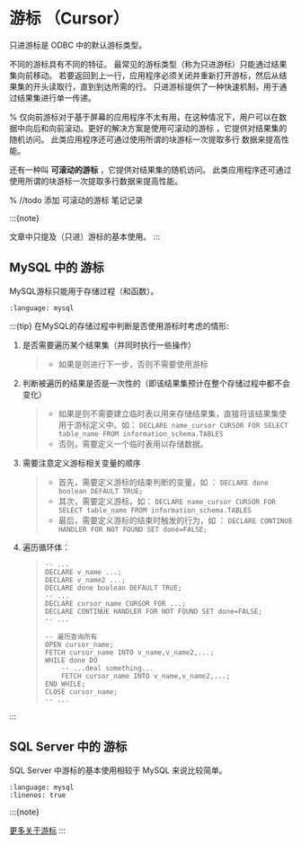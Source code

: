 # 游标 （Cursor）

只进游标是 ODBC 中的默认游标类型。

不同的游标具有不同的特征。 最常见的游标类型（称为只进游标）只能通过结果集向前移动。 若要返回到上一行，应用程序必须关闭并重新打开游标，然后从结果集的开头读取行，直到到达所需的行。 只进游标提供了一种快速机制，用于通过结果集进行单一传递。

% 仅向前游标对于基于屏幕的应用程序不太有用，在这种情况下，用户可以在数据中向后和向前滚动。更好的解决方案是使用可滚动的游标 ，它提供对结果集的随机访问。 此类应用程序还可通过使用所谓的块游标一次提取多行 数据来提高性能。

还有一种叫 **可滚动的游标** ，它提供对结果集的随机访问。 此类应用程序还可通过使用所谓的块游标一次提取多行数据来提高性能。

% //todo 添加 可滚动的游标 笔记记录

:::{note}

文章中只提及（只进）游标的基本使用。
:::

## MySQL 中的 游标

MySQL游标只能用于存储过程（和函数）。

```{literalinclude} ../result-file/show_description_all_tables.sql
:language: mysql
```

:::{tip}
在MySQL的存储过程中判断是否使用游标时考虑的情形:

1. 是否需要遍历某个结果集（并同时执行一些操作）

   > - 如果是则进行下一步，否则不需要使用游标

2. 判断被遍历的结果是否是一次性的（即该结果集预计在整个存储过程中都不会变化）

   > - 如果是则不需要建立临时表以用来存储结果集，直接将该结果集使用于游标定义中。如： `DECLARE name_cursor CURSOR FOR SELECT table_name FROM information_schema.TABLES`
   > - 否则，需要定义一个临时表用以存储数据。

3. 需要注意定义游标相关变量的顺序

   > - 首先，需要定义游标的结束判断的变量，如 ： `DECLARE done boolean DEFAULT TRUE;`
   > - 其次，需要定义游标，如： `DECLARE name_cursor CURSOR FOR SELECT table_name FROM information_schema.TABLES`
   > - 最后，需要定义游标的结束时触发的行为，如 ： `DECLARE CONTINUE HANDLER FOR NOT FOUND SET done=FALSE;`

4. 遍历循环体：

   > ```mysql
   > -- ...
   > DECLARE v_name ...;
   > DECLARE v_name2 ...;
   > DECLARE done boolean DEFAULT TRUE;
   > -- ...
   > DECLARE cursor_name CURSOR FOR ...;
   > DECLARE CONTINUE HANDLER FOR NOT FOUND SET done=FALSE;
   > -- ...
   >
   > -- 遍历查询所有
   > OPEN cursor_name;
   > FETCH cursor_name INTO v_name,v_name2,...;
   > WHILE done DO
   >     -- ...deal something...
   >     FETCH cursor_name INTO v_name,v_name2,...;
   > END WHILE;
   > CLOSE cursor_name;
   > -- ...
   > ```
:::



## SQL Server 中的 游标

SQL Server 中游标的基本使用相较于 MySQL 来说比较简单。

```{literalinclude} ../result-file/drop_all_tables.sql
:language: mysql
:linenos: true
```

:::{note}

[更多关于游标](https://docs.microsoft.com/zh-cn/sql/relational-databases/cursors?view=sql-server-ver15)
:::

